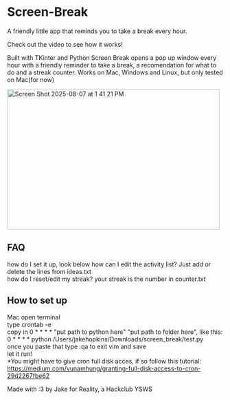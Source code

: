 # Screen-Break
A friendly little app that reminds you to take a break every hour.

Check out the video to see how it works!

Built with TKinter and Python Screen Break opens a pop up window every hour with a friendly reminder to take a break, a recomendation for what to do and a streak counter.
Works on Mac, Windows and Linux, but only tested on Mac(for now)

<img width="495" height="326" alt="Screen Shot 2025-08-07 at 1 41 21 PM" src="https://github.com/user-attachments/assets/55ecb5ce-05b4-461e-bcd9-1d4fcb75d7ad" />

## FAQ
how do I set it up, look below
how can I edit the activity list?   Just add or delete the lines from ideas.txt    
how do I reset/edit my streak?  your streak is the number in counter.txt  

## How to set up
Mac
open terminal  
type crontab -e  
 copy in 0 * * * * "put path to python here" "put path to folder here", like this: 0 * * * * python /Users/jakehopkins/Downloads/screen_break/test.py  
once you paste that type :qa to exit vim and save  
let it run!  
*You might have to give cron full disk acces, if so follow this tutorial: https://medium.com/vunamhung/granting-full-disk-access-to-cron-29d2267fbe62



Made with :3 by Jake for Reality, a Hackclub YSWS


